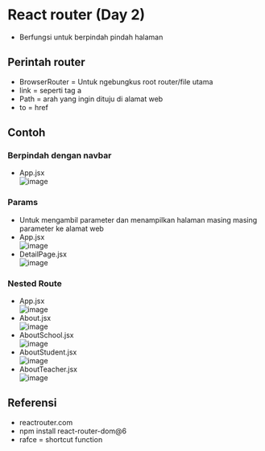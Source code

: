 # React router (Day 2)
-	Berfungsi untuk berpindah pindah halaman
## Perintah router
- BrowserRouter = Untuk ngebungkus root router/file utama
- link = seperti tag a
- Path = arah yang ingin dituju di alamat web
- to = href

## Contoh 
### Berpindah dengan navbar
- App.jsx
<br>![image](https://user-images.githubusercontent.com/85721388/199172060-c940cdd6-9dba-4648-9fbd-d1d1464776f8.png)

### Params 
-	Untuk mengambil parameter dan menampilkan halaman masing masing parameter ke alamat web
-	App.jsx
  <br>![image](https://user-images.githubusercontent.com/85721388/199172074-94c78559-b879-400a-b33d-3f5505612676.png)
- DetailPage.jsx
  <br>![image](https://user-images.githubusercontent.com/85721388/199172095-c508e257-ce32-4d1a-b9b1-4b526e8ebaa6.png)

### Nested Route
-	App.jsx
  <br>![image](https://user-images.githubusercontent.com/85721388/199172118-911d674c-58a7-4dce-9242-3f7660f3fa10.png)
- About.jsx
  <br>![image](https://user-images.githubusercontent.com/85721388/199172132-a7bdef15-77b1-4148-bf8e-ed864a9c2b18.png)
- AboutSchool.jsx
  <br>![image](https://user-images.githubusercontent.com/85721388/199172167-87d6331e-9ace-4d59-ac88-a111e7b082a7.png)
- AboutStudent.jsx
  <br>![image](https://user-images.githubusercontent.com/85721388/199172182-e451f58f-ba4d-41f5-82c5-641458b7f5df.png)
- AboutTeacher.jsx
  <br>![image](https://user-images.githubusercontent.com/85721388/199172214-2d2a45ca-8ed3-4ed4-af08-a9534a327689.png)

## Referensi 
-	reactrouter.com
-	npm install react-router-dom@6
-	rafce = shortcut function

